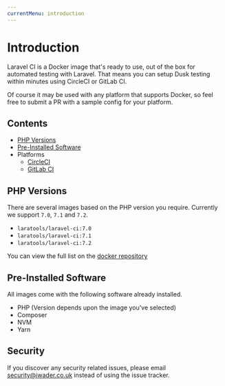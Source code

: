 ```yaml
---
currentMenu: introduction
---
```


# Introduction

Laravel CI is a Docker image that's ready to use, out of the box for automated testing with Laravel. That means you can setup Dusk testing within minutes using CircleCI or GitLab CI.

Of course it may be used with any platform that supports Docker, so feel free to submit a PR with a sample config for your platform.

## Contents

- [PHP Versions](#php-versions)
- [Pre-Installed Software](#pre-installed-software)
- Platforms 
  - [CircleCI](/laravel-ci/circleci.html)
  - [GitLab CI](/laravel-ci/gitlab-ci.html)

## PHP Versions

There are several images based on the PHP version you require. Currently we support `7.0`, `7.1` and `7.2`.

* `laratools/laravel-ci:7.0`
* `laratools/laravel-ci:7.1`
* `laratools/laravel-ci:7.2`

You can view the full list on the [docker repository](https://hub.docker.com/r/laratools/laravel-ci/tags/)
  
## Pre-Installed Software

All images come with the following software already installed.

* PHP (Version depends upon the image you've selected)
* Composer
* NVM
* Yarn

## Security

If you discover any security related issues, please email [security@iwader.co.uk](mailto:security@iwader.co.uk) instead of using the issue tracker.
